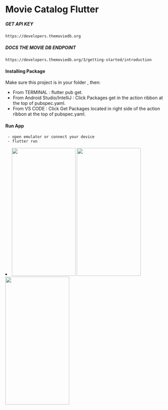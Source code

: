# Movie Catalog Flutter
 #####  GET API KEY
    https://developers.themoviedb.org
  
 #####  DOCS THE MOVIE DB ENDPOINT
    https://developers.themoviedb.org/3/getting-started/introduction
#### Installing Package
  Make sure this project is in your folder , then:
 - From TERMINAL : flutter pub get.
 - From Android Studio/IntelliJ : Click Packages get in the action ribbon at the top of pubspec.yaml.
 - From VS CODE : Click Get Packages located in right side of the action ribbon at the top of pubspec.yaml.
#### Run App
     - open emulator or connect your device
     - flutter run

<li>
 <img src="https://i.ibb.co/hVkxFjr/Screenshot-1563290601.png"  width="200" height="400" />
 <img src="https://i.ibb.co/QdwQyV8/Screenshot-1563290619.png"  width="200" height="400" />
  <img src="https://i.ibb.co/JcXrSs3/Screenshot-1563290631.png"  width="200" height="400" />
   </li>
   
 
    
